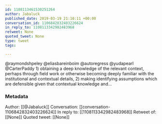 ```yaml
---
id: 1108113461530251264
author: Jabaluck
published_date: 2019-03-19 21:10:11 +00:00
conversation_id: 1106842832403226624
in_reply_to: 1108113342982483968
retweet: None
quoted_tweet: None
type: tweet
tags:

---
```


@raymondshpeley @eliasbareinboim @autoregress @yudapearl @CarterPaddy 1) obtaining a deep knowledge of the relevant context, perhaps through field work or otherwise becoming deeply familiar with the institutional and contextual details, 2) making identifying assumptions which are defensible given that contextual knowledge and...

### Metadata

Author: [[@Jabaluck]]
Conversation: [[conversation-1106842832403226624]]
In reply to: [[1108113342982483968]]
Retweet of: [[None]]
Quoted tweet: [[None]]
